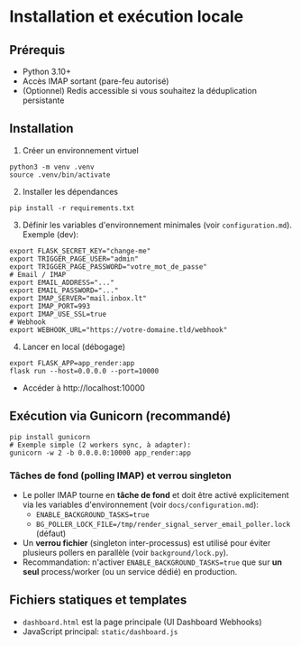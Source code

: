 # Installation et exécution locale

## Prérequis

- Python 3.10+
- Accès IMAP sortant (pare-feu autorisé)
- (Optionnel) Redis accessible si vous souhaitez la déduplication persistante

## Installation

1. Créer un environnement virtuel
```
python3 -m venv .venv
source .venv/bin/activate
```

2. Installer les dépendances
```
pip install -r requirements.txt
```

3. Définir les variables d'environnement minimales (voir `configuration.md`). Exemple (dev):
```
export FLASK_SECRET_KEY="change-me"
export TRIGGER_PAGE_USER="admin"
export TRIGGER_PAGE_PASSWORD="votre_mot_de_passe"
# Email / IMAP
export EMAIL_ADDRESS="..."
export EMAIL_PASSWORD="..."
export IMAP_SERVER="mail.inbox.lt"
export IMAP_PORT=993
export IMAP_USE_SSL=true
# Webhook
export WEBHOOK_URL="https://votre-domaine.tld/webhook"
```

4. Lancer en local (débogage)
```
export FLASK_APP=app_render:app
flask run --host=0.0.0.0 --port=10000
```
- Accéder à http://localhost:10000

## Exécution via Gunicorn (recommandé)

```
pip install gunicorn
# Exemple simple (2 workers sync, à adapter):
gunicorn -w 2 -b 0.0.0.0:10000 app_render:app
```

### Tâches de fond (polling IMAP) et verrou singleton

- Le poller IMAP tourne en **tâche de fond** et doit être activé explicitement via les variables d'environnement (voir `docs/configuration.md`):
  - `ENABLE_BACKGROUND_TASKS=true`
  - `BG_POLLER_LOCK_FILE=/tmp/render_signal_server_email_poller.lock` (défaut)
- Un **verrou fichier** (singleton inter-processus) est utilisé pour éviter plusieurs pollers en parallèle (voir `background/lock.py`).
- Recommandation: n'activer `ENABLE_BACKGROUND_TASKS=true` que sur **un seul** process/worker (ou un service dédié) en production.

## Fichiers statiques et templates

- `dashboard.html` est la page principale (UI Dashboard Webhooks)
- JavaScript principal: `static/dashboard.js`
